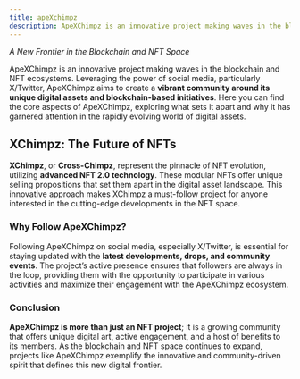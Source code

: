```yaml
---
title: apeXchimpz
description: ApeXChimpz is an innovative project making waves in the blockchain and NFT ecosystems. Leveraging the power of social media
---
```


*A New Frontier in the Blockchain and NFT Space*

ApeXChimpz is an innovative project making waves in the blockchain and NFT ecosystems. Leveraging the power of social media, particularly X/Twitter, ApeXChimpz aims to create a **vibrant community around its unique digital assets and blockchain-based initiatives**. Here you can find the core aspects of ApeXChimpz, exploring what sets it apart and why it has garnered attention in the rapidly evolving world of digital assets.

## XChimpz: The Future of NFTs

**XChimpz**, or **Cross-Chimpz**, represent the pinnacle of NFT evolution, utilizing **advanced NFT 2.0 technology**. These modular NFTs offer unique selling propositions that set them apart in the digital asset landscape. This innovative approach makes XChimpz a must-follow project for anyone interested in the cutting-edge developments in the NFT space.

### Why Follow ApeXChimpz?

Following ApeXChimpz on social media, especially X/Twitter, is essential for staying updated with the **latest developments, drops, and community events**. The project’s active presence ensures that followers are always in the loop, providing them with the opportunity to participate in various activities and maximize their engagement with the ApeXChimpz ecosystem.

### Conclusion

**ApeXChimpz is more than just an NFT project**; it is a growing community that offers unique digital art, active engagement, and a host of benefits to its members. As the blockchain and NFT space continues to expand, projects like ApeXChimpz exemplify the innovative and community-driven spirit that defines this new digital frontier.
